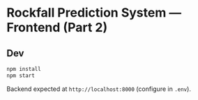 # Rockfall Prediction System — Frontend (Part 2)

## Dev
```bash
npm install
npm start
```
Backend expected at `http://localhost:8000` (configure in `.env`).
